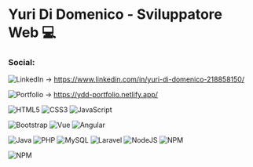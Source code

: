
# Yuri Di Domenico - Sviluppatore Web 💻


### Social:
![LinkedIn](https://img.shields.io/badge/LinkedIn-%230077B5.svg?logo=linkedin&logoColor=white) → https://www.linkedin.com/in/yuri-di-domenico-218858150/

![Portfolio](https://img.shields.io/badge/Portfolio-222222) → https://ydd-portfolio.netlify.app/

![HTML5](https://img.shields.io/badge/html5-%23E34F26.svg?style=for-the-badge&logo=html5&logoColor=white) 
![CSS3](https://img.shields.io/badge/css3-%231572B6.svg?style=for-the-badge&logo=css3&logoColor=white) 
![JavaScript](https://img.shields.io/badge/javascript-%23323330.svg?style=for-the-badge&logo=javascript&logoColor=%23F7DF1E) 

![Bootstrap](https://img.shields.io/badge/bootstrap-%23563D7C.svg?style=for-the-badge&logo=bootstrap&logoColor=white) 
![Vue](https://img.shields.io/badge/vue-%233fb27f.svg?style=for-the-badge&logo=vue&logoColor=white)
![Angular](https://img.shields.io/badge/angular-%23dd0031.svg?style=for-the-badge&logo=angular&logoColor=white)

![Java]("https://img.shields.io/badge/Java-940000?style=flat-square&logo=java&logoColor=ffffff") 
![PHP](https://img.shields.io/badge/php-%23777BB4.svg?style=for-the-badge&logo=php&logoColor=white) 
![MySQL](https://img.shields.io/badge/mysql-%2300f.svg?style=for-the-badge&logo=mysql&logoColor=white) 
![Laravel](https://img.shields.io/badge/laravel-%23FBFCFF.svg?style=for-the-badge&logo=laravel&logoColor=red) 
![NodeJS](https://img.shields.io/badge/node.js-6DA55F?style=for-the-badge&logo=node.js&logoColor=white)
![NPM](https://img.shields.io/badge/NPM-%23000000.svg?style=for-the-badge&logo=npm&logoColor=white) 

![NPM](https://img.shields.io/badge/Git-%23000000.svg?style=for-the-badge&logo=git&logoColor=white) 





